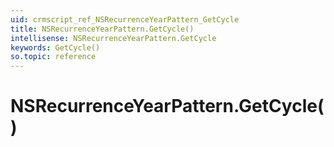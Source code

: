 ```yaml
---
uid: crmscript_ref_NSRecurrenceYearPattern_GetCycle
title: NSRecurrenceYearPattern.GetCycle()
intellisense: NSRecurrenceYearPattern.GetCycle
keywords: GetCycle()
so.topic: reference
---
```


# NSRecurrenceYearPattern.GetCycle()

